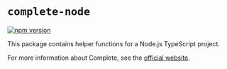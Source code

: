 # `complete-node`

[![npm version](https://img.shields.io/npm/v/complete-node.svg)](https://www.npmjs.com/package/complete-node)

This package contains helper functions for a Node.js TypeScript project.

For more information about Complete, see the [official website](https://complete-ts.github.io/).

